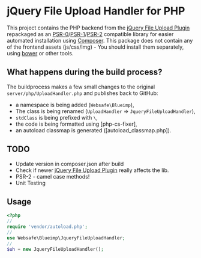 jQuery File Upload Handler for PHP
===============================================================================

This project contains the PHP backend from the [jQuery File Upload Plugin]
repackaged as an [PSR-0]/[PSR-1]/[PSR-2] compatible library for easier
automated installation using [Composer]. This package does not contain any
of the frontend assets (js/css/img) - You should install them separately,
using [bower] or other tools.



What happens during the build process?
--------------------------------------

The buildprocess makes a few small changes to the original 
`server/php/UploadHandler.php` and publishes back to GitHub:

 + a namespace is being added (`Websafe\Blueimp`),
 + The class is being renamed (`UploadHandler` => `JqueryFileUploadHandler`),
 + `stdClass` is being prefixed with `\`,
 + the code is being formatted using [php-cs-fixer],
 + an autoload classmap is generated ([autoload_classmap.php]).



TODO
----

 + Update version in composer.json after build
 + Check if newer [jQuery File Upload Plugin] really affects the lib.
 + PSR-2 - camel case methods!
 + Unit Testing



Usage
-----

~~~~ php
<?php
//
require 'vendor/autoload.php';
//
use Websafe\Blueimp\JqueryFileUploadHandler;
//
$uh = new JqueryFileUploadHandler();
~~~~


[jQuery File Upload Plugin]: https://github.com/blueimp/jQuery-File-Upload
[Composer]: http://getcomposer.org/
[PSR-0]: https://github.com/php-fig/fig-standards/blob/master/accepted/PSR-0.md
[PSR-1]: https://github.com/php-fig/fig-standards/blob/master/accepted/PSR-1-basic-coding-standard.md
[PSR-2]: https://github.com/php-fig/fig-standards/blob/master/accepted/PSR-2-coding-style-guide.md
[bower]: https://github.com/bower/bower

